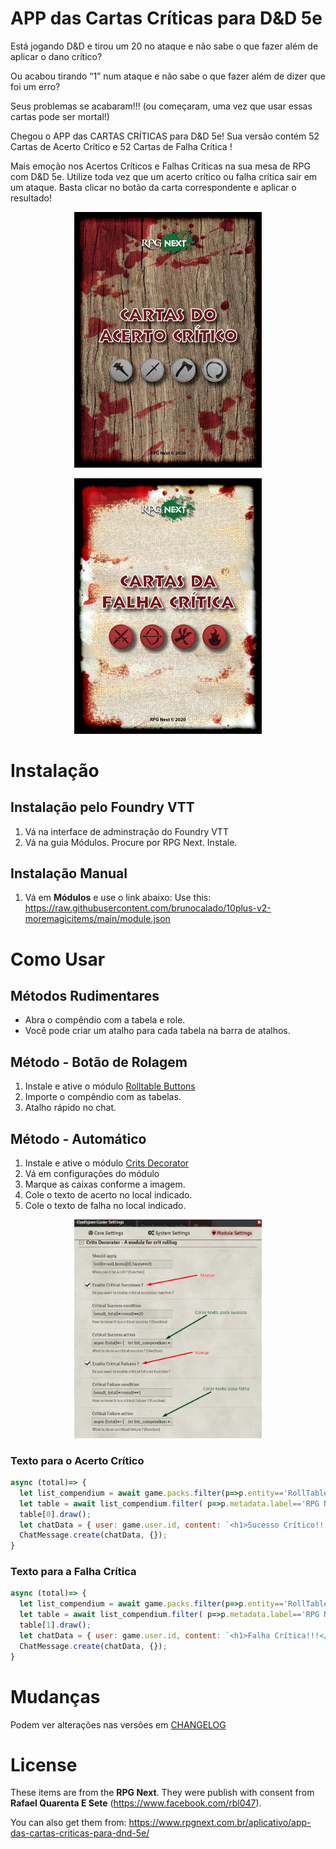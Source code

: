 # APP das Cartas Críticas para D&D 5e
Está jogando D&D e tirou um 20 no ataque e não sabe o que fazer além de aplicar o dano crítico?

Ou acabou tirando “1” num ataque e não sabe o que fazer além de dizer que foi um erro?

Seus problemas se acabaram!!! (ou começaram, uma vez que usar essas cartas pode ser mortal!)

Chegou o APP das CARTAS CRÍTICAS para D&D 5e! Sua versão contém 52 Cartas de Acerto Crítico e 52 Cartas de Falha Crítica !

Mais emoção nos Acertos Críticos e Falhas Críticas na sua mesa de RPG com D&D 5e. Utilize toda vez que um acerto crítico ou falha crítica sair em um ataque. Basta clicar no botão da carta correspondente e aplicar o resultado!

<p align="center">
  <img width="300" src="images/guide/acerto.jpg">
</p>

<p align="center">
  <img width="300" src="images/guide/falha.jpg">
</p>

# Instalação

## Instalação pelo Foundry VTT
1. Vá na interface de adminstração do Foundry VTT
2. Vá na guia Módulos. Procure por RPG Next. Instale.

## Instalação Manual
1. Vá em **Módulos** e use o link abaixo: 
Use this: https://raw.githubusercontent.com/brunocalado/10plus-v2-moremagicitems/main/module.json

# Como Usar

## Métodos Rudimentares
- Abra o compêndio com a tabela e role.
- Você pode criar um atalho para cada tabela na barra de atalhos.

## Método - Botão de Rolagem
1. Instale e ative o módulo [Rolltable Buttons](https://github.com/RaySSharma/fvtt-rolltable-buttons)
2. Importe o compêndio com as tabelas.
3. Atalho rápido no chat.

## Método - Automático
1. Instale e ative o módulo [Crits Decorator](https://gitlab.com/Nat-Faeeria/crit-decorator)
2. Vá em configurações do módulo
3. Marque as caixas conforme a imagem.
4. Cole o texto de acerto no local indicado.
5. Cole o texto de falha no local indicado.
<p align="center">
  <img width="300" src="images/guide/critdecoratorguide.jpg">
</p>

### Texto para o Acerto Crítico
```js
async (total)=> { 
  let list_compendium = await game.packs.filter(p=>p.entity=='RollTable');
  let table = await list_compendium.filter( p=>p.metadata.label=='RPG Next - Tabelas' )[0].getContent();
  table[0].draw();   
  let chatData = { user: game.user.id, content: `<h1>Sucesso Crítico!!!</h1>`, speaker: ChatMessage.getSpeaker()};
  ChatMessage.create(chatData, {});
}
```

### Texto para a Falha Crítica
```js
async (total)=> { 
  let list_compendium = await game.packs.filter(p=>p.entity=='RollTable');
  let table = await list_compendium.filter( p=>p.metadata.label=='RPG Next - Tabelas' )[0].getContent();
  table[1].draw();   
  let chatData = { user: game.user.id, content: `<h1>Falha Crítica!!!</h1>`, speaker: ChatMessage.getSpeaker()};
  ChatMessage.create(chatData, {});
}
```

# Mudanças
Podem ver alterações nas versões em [CHANGELOG](CHANGELOG.md)

# License
These items are from the **RPG Next**. They were publish with consent from **Rafael Quarenta E Sete** (https://www.facebook.com/rbl047).

You can also get them from: https://www.rpgnext.com.br/aplicativo/app-das-cartas-criticas-para-dnd-5e/